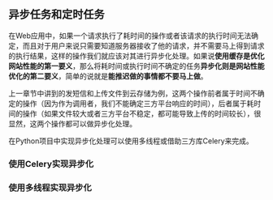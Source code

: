 ## 异步任务和定时任务

在Web应用中，如果一个请求执行了耗时间的操作或者该请求的执行时间无法确定，而且对于用户来说只需要知道服务器接收了他的请求，并不需要马上得到请求的执行结果，这样的操作我们就应该对其进行异步化处理。如果说**使用缓存是优化网站性能的第一要义**，那么将耗时间或执行时间不确定的任务**异步化则是网站性能优化的第二要义**，简单的说就是**能推迟做的事情都不要马上做**。

上一章节中讲到的发短信和上传文件到云存储为例，这两个操作前者属于时间不确定的操作（因为作为调用者，我们不能确定三方平台响应的时间），后者属于耗时间的操作（如果文件较大或者三方平台不稳定，都可能导致上传的时间较长），很显然，这两个操作都可以做异步化处理。

在Python项目中实现异步化处理可以使用多线程或借助三方库Celery来完成。

### 使用Celery实现异步化



### 使用多线程实现异步化

